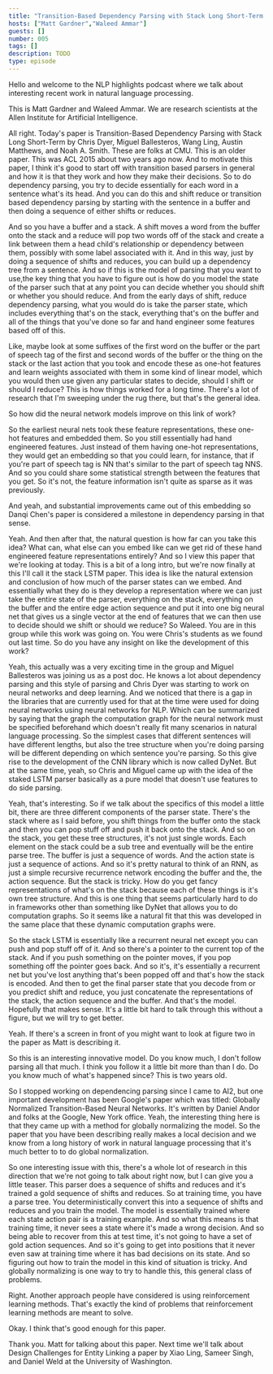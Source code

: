 ```yaml
---
title: "Transition-Based Dependency Parsing with Stack Long Short-Term Memory"
hosts: ["Matt Gardner","Waleed Ammar"]
guests: []
number: 005
tags: []
description: TODO
type: episode
---
```


<Turn speaker="Matt Gardner" timestamp="00:00">

Hello and welcome to the NLP highlights podcast where we talk about interesting recent work in
natural language processing.

</Turn>


<Turn speaker="Waleed Ammar" timestamp="00:06">

This is Matt Gardner and Waleed Ammar. We are research scientists at the Allen Institute for
Artificial Intelligence.

</Turn>


<Turn speaker="Matt Gardner" timestamp="00:13">

All right. Today's paper is Transition-Based Dependency Parsing with Stack Long Short-Term by Chris
Dyer, Miguel Ballesteros, Wang Ling, Austin Matthews, and Noah A. Smith. These are folks at CMU.
This is an older paper. This was ACL 2015 about two years ago now. And to motivate this paper, I
think it's good to start off with transition based parsers in general and how it is that they work
and how they make their decisions. So to do dependency parsing, you try to decide essentially for
each word in a sentence what's its head. And you can do this and shift reduce or transition based
dependency parsing by starting with the sentence in a buffer and then doing a sequence of either
shifts or reduces.

</Turn>


<Turn speaker="Matt Gardner" timestamp="00:58">

And so you have a buffer and a stack. A shift moves a word from the buffer onto the stack and a
reduce will pop two words off of the stack and create a link between them a head child's
relationship or dependency between them, possibly with some label associated with it. And in this
way, just by doing a sequence of shifts and reduces, you can build up a dependency tree from a
sentence. And so if this is the model of parsing that you want to use,the key thing that you have to
figure out is how do you model the state of the parser such that at any point you can decide whether
you should shift or whether you should reduce. And from the early days of shift, reduce dependency
parsing, what you would do is take the parser state, which includes everything that's on the stack,
everything that's on the buffer and all of the things that you've done so far and hand engineer some
features based off of this.

</Turn>


<Turn speaker="Matt Gardner" timestamp="01:55">

Like, maybe look at some suffixes of the first word on the buffer or the part of speech tag of the
first and second words of the buffer or the thing on the stack or the last action that you took and
encode these as one-hot features and learn weights associated with them in some kind of linear
model, which you would then use given any particular states to decide, should I shift or should I
reduce? This is how things worked for a long time. There's a lot of research that I'm sweeping under
the rug there, but that's the general idea.

</Turn>


<Turn speaker="Waleed Ammar" timestamp="02:24">

So how did the neural network models improve on this link of work?

</Turn>


<Turn speaker="Matt Gardner" timestamp="02:30">

So the earliest neural nets took these feature representations, these one-hot features and embedded
them. So you still essentially had hand engineered features. Just instead of them having one-hot
representations, they would get an embedding so that you could learn, for instance, that if you're
part of speech tag is NN that's similar to the part of speech tag NNS. And so you could share some
statistical strength between the features that you get. So it's not, the feature information isn't
quite as sparse as it was previously.

</Turn>


<Turn speaker="Waleed Ammar" timestamp="03:01">

And yeah, and substantial improvements came out of this embedding so Danqi Chen's paper is
considered a milestone in dependency parsing in that sense.

</Turn>


<Turn speaker="Matt Gardner" timestamp="03:13">

Yeah. And then after that, the natural question is how far can you take this idea? What can, what
else can you embed like can we get rid of these hand engineered feature representations entirely?
And so I view this paper that we're looking at today. This is a bit of a long intro, but we're now
finally at this I'll call it the stack LSTM paper. This idea is like the natural extension and
conclusion of how much of the parser states can we embed. And essentially what they do is they
develop a representation where we can just take the entire state of the parser, everything on the
stack, everything on the buffer and the entire edge action sequence and put it into one big neural
net that gives us a single vector at the end of features that we can then use to decide should we
shift or should we reduce? So Waleed. You are in this group while this work was going on. You were
Chris's students as we found out last time. So do you have any insight on like the development of
this work?

</Turn>


<Turn speaker="Waleed Ammar" timestamp="04:13">

Yeah, this actually was a very exciting time in the group and Miguel Ballesteros was joining us as a
post doc. He knows a lot about dependency parsing and this style of parsing and Chris Dyer was
starting to work on neural networks and deep learning. And we noticed that there is a gap in the
libraries that are currently used for that at the time were used for doing neural networks using
neural networks for NLP. Which can be summarized by saying that the graph the computation graph for
the neural network must be specified beforehand which doesn't really fit many scenarios in natural
language processing. So the simplest cases that different sentences will have different lengths, but
also the tree structure when you're doing parsing will be different depending on which sentence
you're parsing. So this give rise to the development of the CNN library which is now called DyNet.
But at the same time, yeah, so Chris and Miguel came up with the idea of the staked LSTM parser
basically as a pure model that doesn't use features to do side parsing.

</Turn>


<Turn speaker="Matt Gardner" timestamp="05:48">

Yeah, that's interesting. So if we talk about the specifics of this model a little bit, there are
three different components of the parser state. There's the stack where as I said before, you shift
things from the buffer onto the stack and then you can pop stuff off and push it back onto the
stack. And so on the stack, you get these tree structures, it's not just single words. Each element
on the stack could be a sub tree and eventually will be the entire parse tree. The buffer is just a
sequence of words. And the action state is just a sequence of actions. And so it's pretty natural to
think of an RNN, as just a simple recursive recurrence network encoding the buffer and the, the
action sequence. But the stack is tricky. How do you get fancy representations of what's on the
stack because each of these things is it's own tree structure. And this is one thing that seems
particularly hard to do in frameworks other than something like DyNet that allows you to do
computation graphs. So it seems like a natural fit that this was developed in the same place that
these dynamic computation graphs were.

</Turn>


<Turn speaker="Matt Gardner" timestamp="06:54">

So the stack LSTM is essentially like a recurrent neural net except you can push and pop stuff off
of it. And so there's a pointer to the current top of the stack. And if you push something on the
pointer moves, if you pop something off the pointer goes back. And so it's, it's essentially a
recurrent net but you've lost anything that's been popped off and that's how the stack is encoded.
And then to get the final parser state that you decode from or you predict shift and reduce, you
just concatenate the representations of the stack, the action sequence and the buffer. And that's
the model. Hopefully that makes sense. It's a little bit hard to talk through this without a figure,
but we will try to get better.

</Turn>


<Turn speaker="Waleed Ammar" timestamp="07:37">

Yeah. If there's a screen in front of you might want to look at figure two in the paper as Matt is
describing it.

</Turn>


<Turn speaker="Matt Gardner" timestamp="07:45">

So this is an interesting innovative model. Do you know much, I don't follow parsing all that much.
I think you follow it a little bit more than than I do. Do you know much of what's happened since?
This is two years old.

</Turn>


<Turn speaker="Waleed Ammar" timestamp="07:57">

So I stopped working on dependencing parsing since I came to AI2, but one important development has
been Google's paper which was titled: Globally Normalized Transition-Based Neural Networks. It's
written by Daniel Andor and folks at the Google, New York office. Yeah, the interesting thing here
is that they came up with a method for globally normalizing the model. So the paper that you have
been describing really makes a local decision and we know from a long history of work in natural
language processing that it's much better to to do global normalization.

</Turn>


<Turn speaker="Matt Gardner" timestamp="08:43">

So one interesting issue with this, there's a whole lot of research in this direction that we're not
going to talk about right now, but I can give you a little teaser. This parser does a sequence of
shifts and reduces and it's trained a gold sequence of shifts and reduces. So at training time, you
have a parse tree. You deterministically convert this into a sequence of shifts and reduces and you
train the model. The model is essentially trained where each state action pair is a training
example. And so what this means is that training time, it never sees a state where it's made a wrong
decision. And so being able to recover from this at test time, it's not going to have a set of gold
action sequences. And so it's going to get into positions that it never even saw at training time
where it has bad decisions on its state. And so figuring out how to train the model in this kind of
situation is tricky. And globally normalizing is one way to try to handle this, this general class
of problems.

</Turn>


<Turn speaker="Waleed Ammar" timestamp="09:42">

Right. Another approach people have considered is using reinforcement learning methods. That's
exactly the kind of problems that reinforcement learning methods are meant to solve.

</Turn>


<Turn speaker="Matt Gardner" timestamp="09:53">

Okay. I think that's good enough for this paper.

</Turn>


<Turn speaker="Waleed Ammar" timestamp="09:58">

Thank you. Matt for talking about this paper. Next time we'll talk about Design Challenges for
Entity Linking a paper by Xiao Ling, Sameer Singh, and Daniel Weld at the University of Washington.

</Turn>
